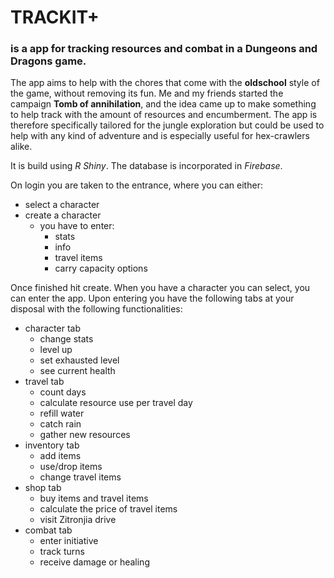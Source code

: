 # TRACKIT+
### is a app for tracking resources and combat in a Dungeons and Dragons game.

The app aims to help with the chores that come with the **oldschool** style of the game, without removing its fun. Me and my friends started the campaign **Tomb of annihilation**, and the idea came up to make something to help track with the amount of resources and encumberment. The app is therefore specifically tailored for the jungle exploration but could be used to help with any kind of adventure and is especially useful for hex-crawlers alike.

It is build using _R Shiny_. The database is incorporated in _Firebase_.  

On login you are taken to the entrance, where you can either:  
* select a character
* create a character
  * you have to enter:
     * stats
     * info
     * travel items
     * carry capacity options  

Once finished hit create.
When you have a character you can select, you can enter the app. Upon entering you have the following tabs at your disposal with the following functionalities:  
* character tab
  * change stats
  * level up
  * set exhausted level
  * see current health
* travel tab
  * count days
  * calculate resource use per travel day
  * refill water
  * catch rain
  * gather new resources
* inventory tab
  * add items
  * use/drop items
  * change travel items
* shop tab
  * buy items and travel items
  * calculate the price of travel items
  * visit Zitronjia drive
* combat tab
  * enter initiative
  * track turns
  * receive damage or healing
  

